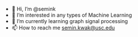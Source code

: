 - 👋 Hi, I’m @semink
- 👀 I’m interested in any types of Machine Learning
- 🌱 I’m currently learning graph signal processing
- 📫 How to reach me semin.kwak@usc.edu

<!---
semink/semink is a ✨ special ✨ repository because its `README.md` (this file) appears on your GitHub profile.
You can click the Preview link to take a look at your changes.
--->
